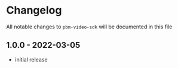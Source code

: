 # Changelog

All notable changes to `pbm-video-sdk` will be documented in this file

## 1.0.0 - 2022-03-05

- initial release

